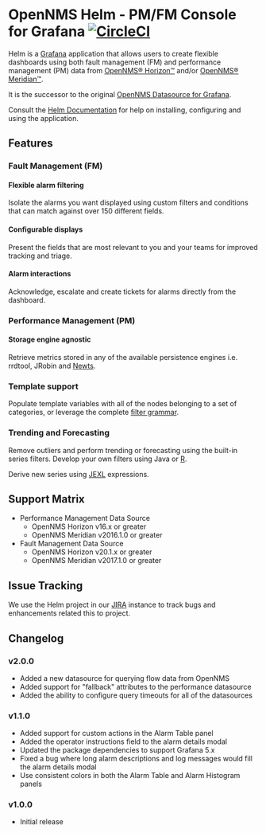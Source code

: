 # OpenNMS Helm - PM/FM Console for Grafana [![CircleCI](https://circleci.com/gh/OpenNMS/opennms-helm.svg?style=svg)](https://circleci.com/gh/OpenNMS/opennms-helm)

Helm is a [Grafana](https://grafana.com/) application that allows users to create flexible dashboards using both fault management (FM) and performance management (PM) data from [OpenNMS® Horizon™](https://www.opennms.org) and/or [OpenNMS® Meridian™](https://www.opennms.com/).

It is the successor to the original [OpenNMS Datasource for Grafana](https://github.com/OpenNMS/grafana-opennms-datasource).

Consult the [Helm Documentation](http://docs.opennms.org/helm/branches/master/helm/latest/welcome/index.html) for help on installing, configuring and using the application.

## Features

### Fault Management (FM)

#### Flexible alarm filtering

Isolate the alarms you want displayed using custom filters and conditions that can match against over 150 different fields.

#### Configurable displays

Present the fields that are most relevant to you and your teams for improved tracking and triage.

#### Alarm interactions

Acknowledge, escalate and create tickets for alarms directly from the dashboard.

### Performance Management (PM)

#### Storage engine agnostic

Retrieve metrics stored in any of the available persistence engines i.e. rrdtool, JRobin and [Newts](https://github.com/OpenNMS/newts).

### Template support

Populate template variables with all of the nodes belonging to a set of categories, or leverage the complete [filter grammar](https://www.opennms.org/wiki/Filters).

### Trending and Forecasting

Remove outliers and perform trending or forecasting using the built-in series filters. Develop your own filters using Java or [R](https://www.r-project.org/).

Derive new series using
[JEXL](https://commons.apache.org/proper/commons-jexl/reference/syntax.html) expressions.

## Support Matrix

 * Performance Management Data Source
   * OpenNMS Horizon v16.x or greater
   * OpenNMS Meridian v2016.1.0 or greater
 * Fault Management Data Source
   * OpenNMS Horizon v20.1.x or greater
   * OpenNMS Meridian v2017.1.0 or greater

## Issue Tracking

We use the Helm project in our [JIRA](https://issues.opennms.org/projects/HELM) instance to track bugs and enhancements related this to project.

## Changelog

### v2.0.0

- Added a new datasource for querying flow data from OpenNMS
- Added support for "fallback" attributes to the performance datasource
- Added the ability to configure query timeouts for all of the datasources

### v1.1.0

- Added support for custom actions in the Alarm Table panel
- Added the operator instructions field to the alarm details modal
- Updated the package dependencies to support Grafana 5.x
- Fixed a bug where long alarm descriptions and log messages would fill the alarm details modal
- Use consistent colors in both the Alarm Table and Alarm Histogram panels

### v1.0.0

- Initial release

